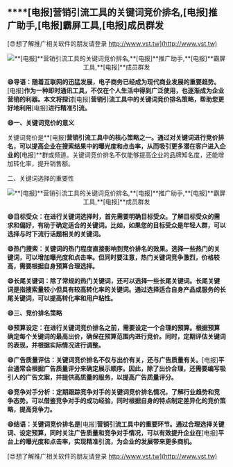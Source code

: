 ## ****[电报]**营销引流工具的关键词竞价排名,**[电报]**推广助手,**[电报]**霸屏工具,**[电报]**成员群发**

[😍想了解推广相关软件的朋友请登录 http://www.vst.tw](http://www.vst.tw)

 <center><img src="https://vst.tw/MP4/tuiguang/png/1.png" alt="**[电报]**营销引流工具的关键词竞价排名,**[电报]**推广助手,**[电报]**霸屏工具,**[电报]**成员群发"></center>

**😄导语：随着互联网的迅猛发展，电子商务已经成为现代商业发展的重要趋势。**[电报]**作为一种即时通讯工具，不仅在个人生活中得到广泛使用，也逐渐成为企业营销的利器。本文将探讨**[电报]**营销引流工具中的关键词竞价排名策略，帮助您更好地利用**[电报]**进行精准引流。**

**😄一、关键词竞价的意义**

关键词竞价是**[电报]**营销引流工具中的核心策略之一。通过对关键词进行竞价排名，可以提高企业在搜索结果中的曝光度和点击率，从而吸引更多潜在客户进入企业的**[电报]**群或频道。关键词竞价排名不仅能够提高企业的品牌知名度，还能增加转化率，提升销售额。

二、关键词选择的重要性

 <center><img src="https://vst.tw/MP4/tuiguang/png/8.png" alt="**[电报]**营销引流工具的关键词竞价排名,**[电报]**推广助手,**[电报]**霸屏工具,**[电报]**成员群发"></center>

**😄目标受众：在进行关键词选择时，首先需要明确目标受众。了解目标受众的需求和偏好，有助于确定适合的关键词。比如，如果您的目标受众是年轻人群，可以选择与时下流行话题相关的关键词。**

**😄热门搜索：关键词的热门程度直接影响到竞价排名的效果。选择一些热门的关键词，可以增加曝光度和点击率。但同时要注意，热门关键词竞争激烈，价格较高，需要根据自身预算合理选择。**

**😄长尾关键词：除了常规的热门关键词，还可以选择一些长尾关键词。长尾关键词是指搜索量较小但具有较高转化率的关键词。通过选择适合自身产品或服务的长尾关键词，可以提高转化率和用户粘性。**

**😄三、竞价排名策略**

**😄预算设定：在进行关键词竞价排名之前，需要设定一个合理的预算。根据预算确定每个关键词的最高出价，确保在预算范围内进行竞价。同时，定期评估关键词的表现，并根据实际情况进行调整。**

**😄广告质量评估：关键词竞价排名不仅与出价有关，还与广告质量有关。**[电报]**平台通常会根据广告质量评分来确定展示顺序。因此，除了出价合理，还需要编写吸引人的广告文案，并提供高质量的服务，以提高广告质量评分。**

**😄竞争对手分析：定期跟踪竞争对手的关键词竞价排名情况，了解行业趋势和竞争态势。可以借鉴竞争对手的成功经验，同时根据自身的特点制定差异化的竞价策略，提高竞争力。**

**😄结语：关键词竞价排名是**[电报]**营销引流工具中的重要环节。通过合理选择关键词、设定预算，同时关注广告质量和竞争对手情况，可以有效提升企业在**[电报]**平台上的曝光度和点击率，实现精准引流，为企业的发展带来更多商机。**

[😍想了解推广相关软件的朋友请登录 http://www.vst.tw](http://www.vst.tw)



